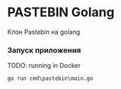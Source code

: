 # PASTEBIN Golang

Клон Pastebin на golang

### Запуск приложения
TODO: running in Docker
```Shell
go run cmd\pastebin\main.go
```